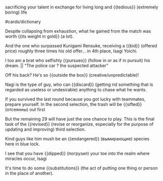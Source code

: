 

sacrificing your talent in exchange for living long and {{tedious}} (extremely boring) life 

#cards/dictionary 

Despite collapsing from exhaustion, what he gained from the match was worth {{its weight in gold}} (a lot). <!--SR:!2024-03-14,31,272-->

And the one who surpassed Kunigami Rensuke, receiving a {{bid}} (offered price) roughly three times his old offer... in 4th place, Isagi Yoichi. 

I too am a brat who selfishly {{pursues}} (follow in or as if in pursuit) his dream. || “The police car ? the suspected attacker”

Off his back?  He's so {{outside the box}} (creative/unpredictable)!

Nagi is the type of guy, who can {{discard}} (getting rid something that is regarded as useless or undesirable) anything to chase what he wants.

If you survived the last round because you got lucky with teammates, prepare yourself. In the second selection, the trash will be {{sifted}} (отсеянны) out first 

But the remaining 29 will have just the one chance to play. This is the final task of the {{revised}} (revise or reorganize, especially for the purpose of updating and improving) third selection. <!--SR:!2024-02-24,24,250-->

Kind guys like him mush be an {{endangered}} (вымирающие) species here in blue lock. <!--SR:!2024-03-05,36,250-->

I see that you have {{dipped}} (погрузил) your toe into the realm where miracles occur, Isagi <!--SR:!2024-02-29,26,270-->

It's time to do some {{substitutions}} (the act of putting one thing or person in the place of another). <!--SR:!2024-03-30,47,250-->
